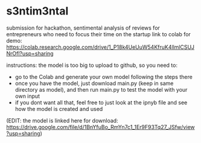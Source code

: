# s3ntim3ntal
submission for hackathon, sentimental analysis of reviews for entrepreneurs who need to focus their time on the startup
link to colab for demo: https://colab.research.google.com/drive/1_P18k4UeUuW54KfruK4llmlCSUJNrOfl?usp=sharing

instructions:
the model is too big to upload to github, so you need to: 
* go to the Colab and generate your own model following the steps there
* once you have the model, just download main.py (keep in same directory as model), and then run main.py to test the model with your own input
* if you dont want all that, feel free to just look at the ipnyb file and see how the model is created and used

(EDIT: the model is linked here for download: https://drive.google.com/file/d/1BnYfuBo_RmYn7c1_1Er9F93Tq27_JSfw/view?usp=sharing)
